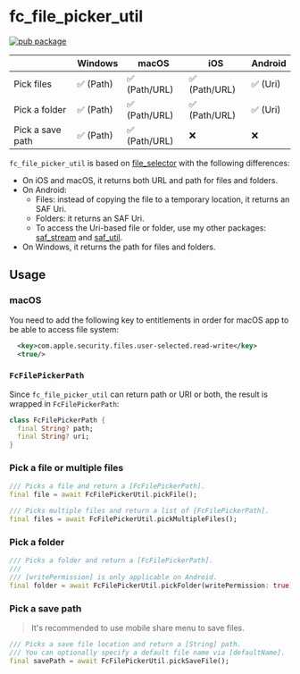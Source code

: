 # fc_file_picker_util

[![pub package](https://img.shields.io/pub/v/fc_file_picker_util.svg)](https://pub.dev/packages/fc_file_picker_util)

|                  | Windows   | macOS         | iOS           | Android  |
| ---------------- | --------- | ------------- | ------------- | -------- |
| Pick files       | ✅ (Path) | ✅ (Path/URL) | ✅ (Path/URL) | ✅ (Uri) |
| Pick a folder    | ✅ (Path) | ✅ (Path/URL) | ✅ (Path/URL) | ✅ (Uri) |
| Pick a save path | ✅ (Path) | ✅ (Path/URL) | ❌            | ❌       |

`fc_file_picker_util` is based on [file_selector](https://pub.dev/packages/file_selector) with the following differences:

- On iOS and macOS, it returns both URL and path for files and folders.
- On Android:
  - Files: instead of copying the file to a temporary location, it returns an SAF Uri.
  - Folders: it returns an SAF Uri.
  - To access the Uri-based file or folder, use my other packages: [saf_stream](https://pub.dev/packages/saf_stream) and [saf_util](https://pub.dev/packages/saf_util).
- On Windows, it returns the path for files and folders.

## Usage

### macOS

You need to add the following key to entitlements in order for macOS app to be able to access file system:

```xml
  <key>com.apple.security.files.user-selected.read-write</key>
  <true/>
```

### `FcFilePickerPath`

Since `fc_file_picker_util` can return path or URI or both, the result is wrapped in `FcFilePickerPath`:

```dart
class FcFilePickerPath {
  final String? path;
  final String? uri;
}
```

### Pick a file or multiple files

```dart
/// Picks a file and return a [FcFilePickerPath].
final file = await FcFilePickerUtil.pickFile();

/// Picks multiple files and return a list of [FcFilePickerPath].
final files = await FcFilePickerUtil.pickMultipleFiles();
```

### Pick a folder

```dart
/// Picks a folder and return a [FcFilePickerPath].
///
/// [writePermission] is only applicable on Android.
final folder = await FcFilePickerUtil.pickFolder(writePermission: true);
```

### Pick a save path

> It's recommended to use mobile share menu to save files.

```dart
/// Picks a save file location and return a [String] path.
/// You can optionally specify a default file name via [defaultName].
final savePath = await FcFilePickerUtil.pickSaveFile();
```
